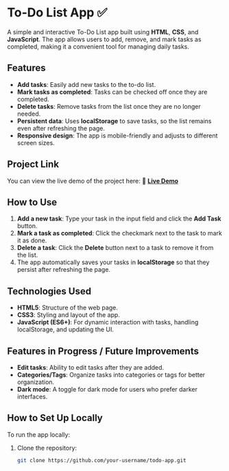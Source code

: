 

# To-Do List App ✅

A simple and interactive To-Do List app built using **HTML**, **CSS**, and **JavaScript**. The app allows users to add, remove, and mark tasks as completed, making it a convenient tool for managing daily tasks.

## Features
- **Add tasks**: Easily add new tasks to the to-do list.
- **Mark tasks as completed**: Tasks can be checked off once they are completed.
- **Delete tasks**: Remove tasks from the list once they are no longer needed.
- **Persistent data**: Uses **localStorage** to save tasks, so the list remains even after refreshing the page.
- **Responsive design**: The app is mobile-friendly and adjusts to different screen sizes.
  
## Project Link
You can view the live demo of the project here:
🔗 **[Live Demo]()**

## How to Use
1. **Add a new task**: Type your task in the input field and click the **Add Task** button.
2. **Mark a task as completed**: Click the checkmark next to the task to mark it as done.
3. **Delete a task**: Click the **Delete** button next to a task to remove it from the list.
4. The app automatically saves your tasks in **localStorage** so that they persist after refreshing the page.

## Technologies Used
- **HTML5**: Structure of the web page.
- **CSS3**: Styling and layout of the app.
- **JavaScript (ES6+)**: For dynamic interaction with tasks, handling localStorage, and updating the UI.

## Features in Progress / Future Improvements
- **Edit tasks**: Ability to edit tasks after they are added.
- **Categories/Tags**: Organize tasks into categories or tags for better organization.
- **Dark mode**: A toggle for dark mode for users who prefer darker interfaces.

## How to Set Up Locally
To run the app locally:

1. Clone the repository:
   ```bash
   git clone https://github.com/your-username/todo-app.git
